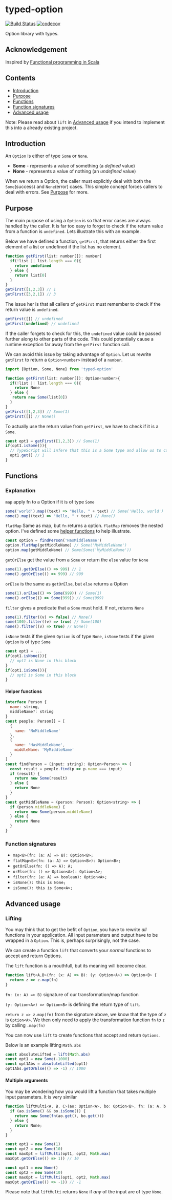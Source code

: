 # typed-option
[![Build Status](https://travis-ci.org/AndersCan/typed-option.svg?branch=master)](https://travis-ci.org/AndersCan/typed-option)
[![codecov](https://codecov.io/gh/AndersCan/typed-option/branch/master/graph/badge.svg)](https://codecov.io/gh/AndersCan/typed-option)

Option library with types.

## Acknowledgement
Inspired by [Functional programming in Scala](https://www.manning.com/books/functional-programming-in-scala)

## Contents
- [Introduction](#introduction)
- [Purpose](#purpose)
- [Functions](#functions)
- [Function signatures](#function-signatures)
- [Advanced usage](#advanced-usage)

Note: Please read about `lift` in [Advanced usage](#advanced-usage) if you intend to implement this into a already existing project.

## Introduction
An `Option` is either of type `Some` or `None`.
* **Some** - represents a value of something (a *defined* value)
* **None** - represents a value of nothing (an *undefined* value)

When we return a Option, the caller must explicitly deal with both the `Some`(success) and `None`(error) cases. This simple concept forces callers to deal with errors. See [Purpose](#purpose) for more.

## Purpose
The main purpose of using a `Option` is so that error cases are always handled by the caller. It is far too easy to forget to check if the return value from a function is `undefined`. Lets illustrate this with an example.

Below we have defined a function, `getFirst`, that returns either the first element of a list or undefined if the list has no element.
 ```javascript
 function getFirst(list: number[]): number{
   if(!list || list.length === 0){
     return undefined
   } else {
     return list[0]
   }
 }
 getFirst([1,2,3]) // 1
 getFirst([3,2,1]) // 3
 ```
The issue her is that all callers of `getFirst` must remember to check if the return value is `undefined`.
  ```javascript
 getFirst([]) // undefined
 getFirst(undefined) // undefined
 ```

If the caller forgets to check for this, the `undefined` value could be passed further along to other parts of the code. This could potentially cause a runtime exception far away from the `getFirst` function call.

We can avoid this issue by taking advantage of `Option`. Let us rewrite `getFirst` to return a `Option<number>` instead of a `number`.

 ```javascript
 import {Option, Some, None} from 'typed-option'

 function getFirst(list: number[]): Option<number>{
   if(!list || list.length === 0){
     return None
   } else {
    return new Some(list[0])
   }
 }
 getFirst([1,2,3]) // Some(1)
 getFirst([]) // None()
 ```
To actually use the return value from `getFirst`, we have to check if it is a `Some`.

```javascript
const opt1 = getFirst([1,2,3]) // Some(1)
if(opt1.isSome()){
  // TypeScript will infere that this is a Some type and allow us to call `.get`
  opt1.get() // 1
}
```

## Functions
### Explanation

`map` apply fn to a Option if it is of type `Some`
```javascript
some('world').map((text) => "Hello, " + text) // Some('Hello, world')
none().map((text) => "Hello, " + text) // None()
```

`flatMap` Same as map, but `fn` returns a option. `flatMap` removes the nested option.
I've defined some [helper functions](#helper-functions) to help illustrate.
```javascript
const option = findPerson('HasMiddleName')
option.flatMap(getMiddleName) // Some('MyMiddleName')
option.map(getMiddleName) // Some(Some('MyMiddleName'))
```

`getOrElse` get the value from a `Some` or return the `else` value for `None`
```javascript
some(1).getOrElse(() => 999) // 1
none().getOrElse(() => 999) // 999
```

`orElse` is the same as `getOrElse`, but `else` returns a Option
```javascript
some(1).orElse(() => Some(999)) // Some(1)
none().orElse(() => Some(999)) // Some(999)
```

`filter` gives a predicate that a `Some` must hold. If not, returns `None`
```javascript
some(1).filter((v) => false) // None()
some(100).filter((v) => true) // Some(100)
none().filter((v) => true) // None()
```

`isNone` tests if the given `Option` is of type `None`,
`isSome` tests if the given `Option` is of type `Some`
```javascript
const opt1 = ...
if(opt1.isNone()){
  // opt1 is None in this block
}
if(opt1.isSome()){
  // opt1 is Some in this block
}
```
#### Helper functions
```javascript
interface Person {
  name: string,
  middleName?: string
}
const people: Person[] = [
  {
    name: 'NoMiddleName'
  },
  {
    name: 'HasMiddleName',
    middleName: 'MyMiddleName'
  }
]
const findPerson = (input: string): Option<Person> => {
  const result = people.find(p => p.name === input)
  if (result) {
    return new Some(result)
  } else {
    return None
  }
}
const getMiddleName = (person: Person): Option<string> => {
  if (person.middleName) {
    return new Some(person.middleName)
  } else {
    return None
  }
}
```
### Function signatures
- `map<B>(fn: (a: A) => B): Option<B>;`
- `flatMap<B>(fn: (a: A) => Option<B>): Option<B>;`
- `getOrElse(fn: () => A): A;`
- `orElse(fn: () => Option<A>): Option<A>;`
- `filter(fn: (a: A) => boolean): Option<A>;`
- `isNone(): this is None;`
- `isSome(): this is Some<A>;`

## Advanced usage
### Lifting
You may think that to get the befit of `Option`, you have to rewrite *all* functions in your application. All input parameters and output have to be wrapped in a `Option`. This is, perhaps surprisingly, not the case.

We can create a function `lift` that converts your *normal* functions to accept and return Options.

The `lift` function is a mouthfull, but its meaning will become clear.
```javascript
function lift<A,B>(fn: (x: A) => B): (y: Option<A>) => Option<B> {
  return z => z.map(fn)
}
```
`fn: (x: A) => B)` signature of our transformation/map function

`(y: Option<A>) => Option<B>` is defining the return type of `lift`.

`return z => z.map(fn)` from the signature above, we know that the type of `z` is `Option<A>`. We then only need to apply the transformation function `fn` to `z` by calling `.map(fn)`

You can now use `lift` to create functions that accept and return `Options`.

Below is an example lifting `Math.abs`
```javascript
const absoluteLifted = lift(Math.abs)
const opt1 = new Some(-1000)
const opt1Abs = absoluteLifted(opt1)
opt1Abs.getOrElse(() => -1) // 1000
```
#### Multiple arguments
You may be wondering how you would lift a function that takes multiple input parameters. It is very similar
```javascript
function liftMulti<A, B, C>(ao: Option<A>, bo: Option<B>, fn: (a: A, b: B) => C): Option<C> {
  if (ao.isSome() && bo.isSome()) {
    return new Some(fn(ao.get(), bo.get()))
  } else {
    return None;
  }
}

const opt1 = new Some(1)
const opt2 = new Some(10)
const maxOpt = liftMulti(opt1, opt2, Math.max)
maxOpt.getOrElse(() => 1)) // 10

const opt1 = new None()
const opt2 = new Some(10)
const maxOpt = liftMulti(opt1, opt2, Math.max)
maxOpt.getOrElse(() => -1)) // -1
```
Please note that `liftMulti` returns `None` if *any* of the input are of type `None`.
